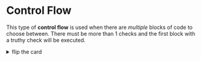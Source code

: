 # Control Flow

This type of **control flow** is used when there are _multiple_ blocks of code
to choose between. There must be more than 1 checks and the first block with a
truthy check will be executed.

<details>
<summary>flip the card</summary>
<br>

## An `if`/`else if` Conditional Statement

```js
'use strict';

let userInput = prompt('enter something');

if (userInput === null) {
  alert('canceler!');
} else if (userInput === '') {
  alert('that is nothing');
}

alert('your input: ' + userInput);
```

</details>
